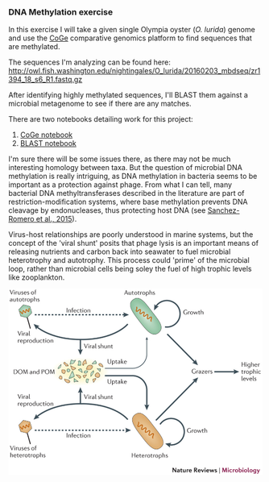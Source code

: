 ### DNA Methylation exercise ###

In this exercise I will take a given single Olympia oyster (_O. lurida_) genome and use the [CoGe](https://genomevolution.org/coge/) comparative genomics platform to find sequences that are methylated. 

The sequences I'm analyzing can be found here: http://owl.fish.washington.edu/nightingales/O_lurida/20160203_mbdseq/zr1394_18_s6_R1.fastq.gz

After identifying highly methylated sequences, I'll BLAST them against a microbial metagenome to see if there are any matches. 

There are two notebooks detailing work for this project:

1. [CoGe notebook](https://github.com/MeganEDuffy/FISH-546/blob/master/tutorials/dnameth-tutorial/01-coge.ipynb)
2. [BLAST notebook](https://github.com/MeganEDuffy/FISH-546/blob/master/tutorials/dnameth-tutorial/02-blast.ipynb)

I'm sure there will be some issues there, as there may not be much interesting homology between taxa. But the question of microbial DNA methylation is really intriguing, as DNA methylation in bacteria seems to be important as a protection against phage. From what I can tell, many bacterial DNA methyltransferases described in the literature are part of restriction-modification systems, where base methylation prevents DNA cleavage by endonucleases, thus protecting host DNA (see [Sanchez-Romero et al., 2015](http://www.sciencedirect.com.offcampus.lib.washington.edu/science/article/pii/S1369527415000399)).

Virus-host relationships are poorly understood in marine systems, but the concept of the 'viral shunt' posits that phage lysis is an important means of releasing nutrients and carbon back into seawater to fuel microbial heterotrophy and autotrophy. This process could 'prime' of the microbial loop, rather than microbial cells being soley the fuel of high trophic levels like zooplankton. 

![viral shunt](https://raw.githubusercontent.com/MeganEDuffy/FISH-546/master/tutorials/dnameth-tutorial/images/viralshunt.jpg)

